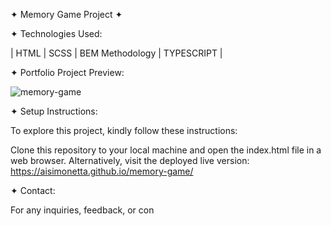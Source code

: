 ✦ Memory Game Project ✦

✦ Technologies Used:

| HTML | SCSS | BEM Methodology | TYPESCRIPT |

✦ Portfolio Project Preview:

![memory-game](https://github.com/AISimonetta/memory-game/assets/122782260/15d9a3a8-5315-4abb-8150-652987833c4f)


✦ Setup Instructions:

To explore this project, kindly follow these instructions:

Clone this repository to your local machine and open the index.html file in a web browser. Alternatively, visit the deployed live version: https://aisimonetta.github.io/memory-game/

✦ Contact:

For any inquiries, feedback, or con
